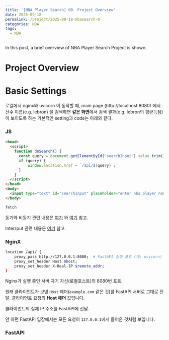```yaml
---
title: '[NBA Player Search] 00. Project Overview'
date: 2025-09-18
permalink: /project/2025-09-18-nbasearch-0
categories: NBA
tags:
  - NBA
---
```


In this post, a brief overview of NBA Player Search Project is shown.

# Project Overview



# Basic Settings

로컬에서 nginx와 uvicorn 이 동작할 때, main page (http://localhost:8080) 에서 선수 이름(e.g. lebron) 을 검색하면 **같은 화면**에서 검색 결과(e.g. lebron의 평균득점) 이 보이도록 하는 기본적인 setting과 code는 아래와 같다.

### JS

```html
<head>
  <script>
    function doSearch() {
      const query = document.getElementById("searchInput").value.trim();
      if (query) {
          window.location.href = `/api/${query}`;
      }
    }
  </script>
</head>
<body>
  <input type="text" id="searchInput" placeholder="enter nba player name" onkeyup="doSearch()">
</body>
```

```html
fetch
```

동기와 비동기 관련 내용은 <a href = "https://arcstone09.github.io/study/2024-10-05-waffle-4-1">여기</a> 와 <a href = "https://arcstone09.github.io/study/2024-10-05-waffle-4-4">여기</a> 참고.

Interrput 관련 내용은 <a href = "https://arcstone09.github.io/study/2025-06-21-ca-1">여기</a> 참고.



### NginX

```zsh
location /api/ {
    proxy_pass http://127.0.0.1:8080;  # FastAPI 실행 포트 (예: uvicorn)
    proxy_set_header Host $host;
    proxy_set_header X-Real-IP $remote_addr;
}
```

Nginx가 실행 중인 서버 자기 자신(로컬호스트)의 8080번 포트.

원래 클라이언트가 보낸 `Host` 헤더(`example.com` 같은 것)를 FastAPI 서버로 그대로 전달. 클라이언트 요청의 **Host 헤더** 값입니다.

클라이언트의 실제 IP 주소를 FastAPI에 전달.

안 하면 FastAPI 입장에서는 모든 요청이 `127.0.0.1`에서 들어온 것처럼 보입니다.

### FastAPI

